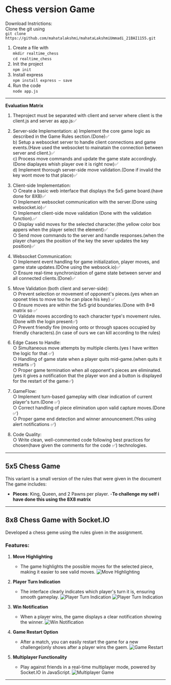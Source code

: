 # **Chess version Game**
Download Instrictions:<br>
Clone the git using <br>
`git clone https://github.com/mahatalakshmi/mahataLakshmiUmmadi_21BAI1155.git`
1) Create a file with <br>
`mkdir realtime_chess`<br>
`cd realtime_chess`
2) Init the project<br>
   `npm init`
3) Install express<br>
   `npm install express — save`
4) Run the code<br>
   `node app.js`<BR>

---
**Evaluation Matrix**
1) Theproject must be separated with client and server where client is the client.js and server as app.js✅
   
2) Server-side Implementation:
 a) Implement the core game logic as described in the Game Rules section.(Done)✅<br>
 b) Setup a websocket server to handle client connections and game events.(Have used the websocket to mainatain the connection between server and client.)✅<br>
 c) Process move commands and update the game state accordingly.(Done diaplayes whish player ove it is right now)✅<br>
 d) Implement thorough server-side move validation.(Done if invalid the key wont move to that place)✅<br>
 
3) Client-side Implementation:<br>
 ○ Create a basic web interface that displays the 5x5 game board.(have done for 8X8)✅<br>
 ○ Implement websocket communication with the server.(Done using websocket.io)✅<br>
 ○ Implement client-side move validation (Done with the validation function).✅<br>
 ○ Display valid moves for the selected character.(the yellow color box appers when the player select the element)✅<br>
 ○ Send move commands to the server and handle responses.(when the player changes the position of the key the sever updates the key position)✅<br>
 
4) Websocket Communication:<br>
 ○ Implement event handling for game initialization, player moves, and game state updates.(DOne using the websock.io)✅<br>
 ○ Ensure real-time synchronization of game state between server and all connected clients.(Done)✅ <br>
 
 5) Move Validation (both client and server-side):<br>
 ○ Prevent selection or movement of opponent's pieces.(yes when an oponet tries to move too he can place his key) ✅<br>
 ○ Ensure moves are within the 5x5 grid boundaries.(Done with 8*8 matrix so ✅<br>
 ○ Validate moves according to each character type's movement rules.(Done with the login present✅)<br>
 ○ Prevent friendly fire (moving onto or through spaces occupied by friendly characters).(in case of ours we can kill according to the rules)<br>
 
6)  Edge Cases to Handle:<br>
 ○ Simultaneous move attempts by multiple clients.(yes I have written the logic for that ✅)<br>
 ○ Handling of game state when a player quits mid-game.(when quits it restarts ✅)<br>
 ○ Proper game termination when all opponent's pieces are eliminated.(yes it gives a notification that the player won and a button is displayed for the restart of the game✅)<br>
 
 7) GameFlow:<br>
 ○ Implement turn-based gameplay with clear indication of current player's turn.(Done ✅)<br>
 ○ Correct handling of piece elimination upon valid capture moves.(Done ✅) <br>
 ○ Proper game end detection and winner announcement.(Yes using alert notifications ✅) <br>
 
8) Code Quality:<br>
 ○ Write clean, well-commented code following best practices for chosen(have given the comments for the code ✅) technologies.<br>

---
## **5x5 Chess Game**
This variant is a small version of the rules that were given in the document The game includes:
- **Pieces**: King, Queen, and 2 Pawns per player.
-**To challenge my self i have done this using the 8X8 matrix**
---

## **8x8 Chess Game with Socket.IO**

Developed a chess geme using the rules given in the assignment.
### **Features:**

1. **Move Highlighting**
   - The game highlights the possible moves for the selected piece, making it easier to see valid moves.
   ![Move Highlighting](https://github.com/user-attachments/assets/6c3e4303-a566-4f78-a74e-f222b8a856a4)

2. **Player Turn Indication**
   - The interface clearly indicates which player's turn it is, ensuring smooth gameplay.
   ![Player Turn Indication](https://github.com/user-attachments/assets/ad70ac46-3f63-475c-8a23-11631f43505e)
   ![Player Turn Indication](https://github.com/user-attachments/assets/f3bcff5d-1f46-4ac0-8f5f-342025522218)

3. **Win Notification**
   - When a player wins, the game displays a clear notification showing the winner.
   ![Win Notification](https://github.com/user-attachments/assets/d7fc70ec-25ae-4337-8e32-13b1d6f1a471)

4. **Game Restart Option**
   - After a match, you can easily restart the game for a new challenge(only shows after a player wins the gaem.
   ![Game Restart](https://github.com/user-attachments/assets/96add1ef-86f1-482e-a8a0-b4b375a8fc07)

5. **Multiplayer Functionality**
   - Play against friends in a real-time multiplayer mode, powered by Socket.IO in JavaScript.
   ![Multiplayer Game](https://github.com/user-attachments/assets/5ba2b1d9-fb31-4ab0-a1a1-8d8478c6aafb)

---

